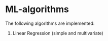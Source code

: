 # ML-algorithms

The following algorithms are implemented:

1. Linear Regression (simple and multivariate)
